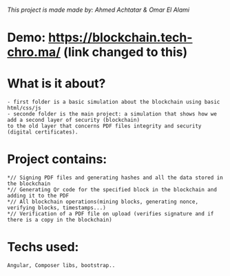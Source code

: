 ###### This project is made made by: Ahmed Achtatar & Omar El Alami 
# Demo: https://blockchain.tech-chro.ma/ (link changed to this)
# What is it about?
```
- first folder is a basic simulation about the blockchain using basic html/css/js
- seconde folder is the main project: a simulation that shows how we add a second layer of security (blockchain) 
to the old layer that concerns PDF files integrity and security (digital certificates).
```

# Project contains:
```
*// Signing PDF files and generating hashes and all the data stored in the blockchain
*// Generating Qr code for the specified block in the blockchain and adding it to the PDF
*// All blockchain operations(mining blocks, generating nonce, verifying blocks, timestamps...)
*// Verification of a PDF file on upload (verifies signature and if there is a copy in the blockchain)

```
# Techs used:
```
Angular, Composer libs, bootstrap..
```
